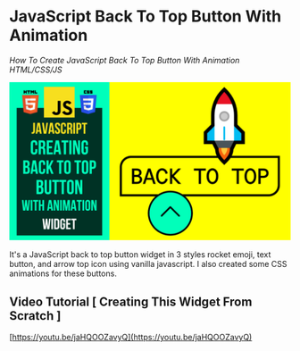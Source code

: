# JavaScript Back To Top Button With Animation

_How To Create JavaScript Back To Top Button With Animation HTML/CSS/JS_

![Thumbnail](https://raw.githubusercontent.com/saeedkohansal/JavaScript-Back-To-Top-Button-With-Animation/main/JavaScript-BackToTop-Button-With-Animation.png "Thumbnail")

It's a JavaScript back to top button widget in 3 styles rocket emoji, text button, and arrow top icon using vanilla javascript. I also created some CSS animations for these buttons.

## Video Tutorial [ Creating This Widget From Scratch ]
[https://youtu.be/jaHQOOZavyQ](https://youtu.be/jaHQOOZavyQ)
